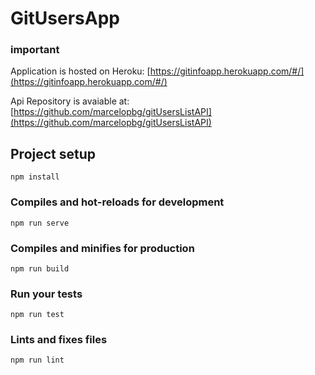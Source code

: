 # GitUsersApp

### important
Application is hosted on Heroku: [https://gitinfoapp.herokuapp.com/#/](https://gitinfoapp.herokuapp.com/#/)

Api Repository is avaiable at: [https://github.com/marcelopbg/gitUsersListAPI](https://github.com/marcelopbg/gitUsersListAPI)

## Project setup
```
npm install
```

### Compiles and hot-reloads for development
```
npm run serve
```

### Compiles and minifies for production
```
npm run build
```

### Run your tests
```
npm run test
```

### Lints and fixes files
```
npm run lint
```
